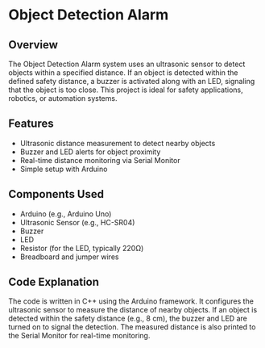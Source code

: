 # Object Detection Alarm

## Overview

The Object Detection Alarm system uses an ultrasonic sensor to detect objects within a specified distance. If an object is detected within the defined safety distance, a buzzer is activated along with an LED, signaling that the object is too close. This project is ideal for safety applications, robotics, or automation systems.

## Features

- Ultrasonic distance measurement to detect nearby objects
- Buzzer and LED alerts for object proximity
- Real-time distance monitoring via Serial Monitor
- Simple setup with Arduino

## Components Used

- Arduino (e.g., Arduino Uno)
- Ultrasonic Sensor (e.g., HC-SR04)
- Buzzer
- LED
- Resistor (for the LED, typically 220Ω)
- Breadboard and jumper wires

## Code Explanation

The code is written in C++ using the Arduino framework. It configures the ultrasonic sensor to measure the distance of nearby objects. If an object is detected within the safety distance (e.g., 8 cm), the buzzer and LED are turned on to signal the detection. The measured distance is also printed to the Serial Monitor for real-time monitoring.

